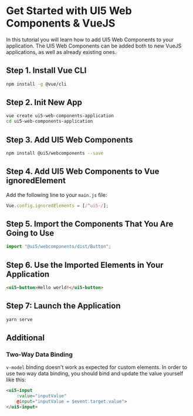 <!--
SPDX-FileCopyrightText: SAP SE <https://sap.com>

SPDX-License-Identifier: Apache-2.0
-->

# Get Started with UI5 Web Components & VueJS

In this tutorial you will learn how to add UI5 Web Components to your application. The UI5 Web Components can be added both to new VueJS applications, as well as already existing ones.

## Step 1. Install Vue CLI

```bash
npm install -g @vue/cli
```

## Step 2. Init New App

```bash
vue create ui5-web-components-application
cd ui5-web-components-application
```

## Step 3. Add UI5 Web Components

```bash
npm install @ui5/webcomponents --save
```

## Step 4. Add UI5 Web Components to Vue ignoredElement

Add the following line to your ```main.js``` file:

```js
Vue.config.ignoredElements = [/^ui5-/];
```

## Step 5. Import the Components That You Are Going to Use

```js
import "@ui5/webcomponents/dist/Button";
```

## Step 6. Use the Imported Elements in Your Application

```html
<ui5-button>Hello world!</ui5-button>
```

## Step 7: Launch the Application

```bash
yarn serve
```

## Additional

### Two-Way Data Binding

`v-model` binding doesn't work as expected for custom elements. In order to use two way data binding, you should bind and update the value yourself like this:

```html
<ui5-input
    :value="inputValue"
    @input="inputValue = $event.target.value">
</ui5-input>
```
